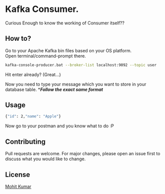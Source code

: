 # Kafka Consumer.

Curious Enough to know the working of Consumer itself??

## How to?

Go to your Apache Kafka bin files based on your OS platform. <br/>
Open terminal/command-prompt there.

```bash
kafka-console-producer.bat --broker-list localhost:9092 --topic user
```
Hit enter already? (Great...)

Now you need to type your message which you want to store in your database table.
****Follow the exact same format***

## Usage

```bash
{"id": 2,"name": "Apple"}
```
Now go to your postman and you know what to do :P
## Contributing
Pull requests are welcome. For major changes, please open an issue first to discuss what you would like to change.

## License
[Mohit Kumar](https://github.com/mohitAdda247)
